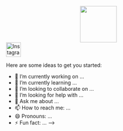 <div id="header" align="center">
  <img src="https://media.giphy.com/media/JqmupuTVZYaQX5s094/giphy.gif" width="100"/>
</div>

<a href="https://www.instagram.com/kaminskiy_vlad/" target="_blank">
  <img src="https://upload.wikimedia.org/wikipedia/commons/a/a5/Instagram_icon.png" alt="Instagram" style="width:40px;height:40px;border:0;">
</a>

Here are some ideas to get you started:

- 🔭 I’m currently working on ...
- 🌱 I’m currently learning ...
- 👯 I’m looking to collaborate on ...
- 🤔 I’m looking for help with ...
- 💬 Ask me about ...
- 📫 How to reach me: ...
- 😄 Pronouns: ...
- ⚡ Fun fact: ...
-->
